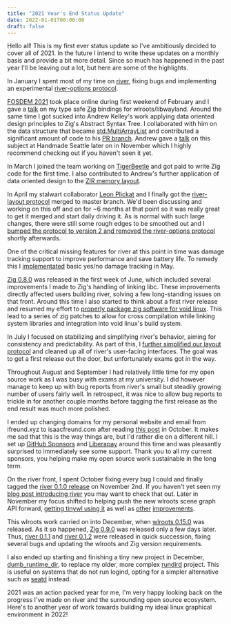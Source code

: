 ```yaml
---
title: "2021 Year's End Status Update"
date: 2022-01-01T00:00:00
draft: false
---
```

Hello all!
This is my first ever status update so I've ambitiously decided to cover all of 2021.
In the future I intend to write these updates on a monthly basis and provide a bit more detail.
Since so much has happened in the past year I'll be leaving out a lot, but here are some of the highlights.

In January I spent most of my time on [river](https://github.com/riverwm/river),
fixing bugs and implementing an experimental [river-options protocol](https://github.com/riverwm/river/pull/202).

[FOSDEM 2021](https://archive.fosdem.org/2021/) took place online during first weekend of February and
I gave a [talk](https://archive.fosdem.org/2021/schedule/event/zig_wayland/) on my type safe [Zig](https://ziglang.org) bindings for wlroots/libwayland.
Around the same time I got sucked into Andrew Kelley's work applying data oriented design principles to Zig's Abstract Syntax Tree.
I collaborated with him on the data structure that became [std.MultiArrayList](https://zig.news/kristoff/struct-of-arrays-soa-in-zig-easy-in-userland-40m0)
and contributed a significant amount of code to his [PR branch](https://github.com/ziglang/zig/pull/7920).
Andrew gave a [talk](https://media.handmade-seattle.com/practical-data-oriented-design/) on this subject at Handmade Seattle later on in November which I highly recommend checking out if you haven't seen it yet.

In March I joined the team working on [TigerBeetle](https://www.tigerbeetle.com) and got paid to write Zig code for the first time.
I also contributed to Andrew's further application of data oriented design to the [ZIR memory layout](https://github.com/ziglang/zig/pull/8266).

In April my stalwart collaborator [Leon Plickat](https://leon_plickat.srht.site) and I finally got the [river-layout protocol](https://github.com/riverwm/river/pull/112) merged to master branch.
We'd been discussing and working on this off and on for ~6 months at that point so it was really great to get it merged and start daily driving it.
As is normal with such large changes, there were still some rough edges to be smoothed out and I [bumped the protocol to version 2 and removed the river-options protocol](https://github.com/riverwm/river/pull/274) shortly afterwards.

One of the critical missing features for river at this point in time was damage tracking support to improve performance and save battery life.
To remedy this I [implementated](https://github.com/riverwm/river/pull/296) basic yes/no damage tracking in May.

[Zig 0.8.0](https://ziglang.org/download/0.8.0/release-notes.html) was released in the first week of June, which included several improvements I made to Zig's handling of linking libc.
These improvements directly affected users building river, solving a few long-standing issues on that front.
Around this time I also started to think about a first river release and resumed my effort to [properly package zig software for void linux](https://github.com/void-linux/void-packages/pull/29288).
This lead to a series of zig patches to allow for cross compilation while linking system libraries and integration into void linux's build system.

In July I focused on stabilizing and simplifying river's behavior, aiming for consistency and predictability.
As part of this, I [further simplified our layout protocol](https://github.com/riverwm/river/pull/359) and cleaned up all of river's user-facing interfaces.
The goal was to get a first release out the door, but unfortunately exams got in the way.

Throughout August and September I had relatively little time for my open source work as I was busy with exams at my university.
I did however manage to keep up with bug reports from river's small but steadily growing number of users fairly well.
In retrospect, it was nice to allow bug reports to trickle in for another couple months before tagging the first release as the end result was much more polished.

I ended up changing domains for my personal website and email from ifreund.xyz to isaacfreund.com after reading [this post](https://www.spotvirtual.com/blog/the-perils-of-an-xyz-domain/) in October.
It makes me sad that this is the way things are, but I'd rather die on a different hill.
I set up [GitHub Sponsors](https://github.com/sponsors/ifreund) and [Liberapay](https://liberapay.com/ifreund) around this time and was pleasantly surprised to immediately see some support.
Thank you to all my current sponsors, you helping make my open source work sustainable in the long term.

On the river front, I spent October fixing every bug I could and finally tagged the [river 0.1.0 release](https://github.com/riverwm/river/releases/tag/v0.1.0) on November 2nd.
If you haven't yet seen my [blog post introducing river](https://isaacfreund.com/blog/river-intro) you may want to check that out.
Later in November my focus shifted to helping push the new wlroots scene graph API forward, [getting tinywl using it](https://gitlab.freedesktop.org/wlroots/wlroots/-/merge_requests/3250)
as well as [other](https://gitlab.freedesktop.org/wlroots/wlroots/-/merge_requests/3398) [improvements](https://gitlab.freedesktop.org/wlroots/wlroots/-/merge_requests/3403).

This wlroots work carried on into December, when [wlroots 0.15.0](https://gitlab.freedesktop.org/wlroots/wlroots/-/releases/0.15.0) was released.
As it so happened, [Zig 0.9.0](https://ziglang.org/download/0.9.0/release-notes.html) was released only a few days later.
Thus, [river 0.1.1](https://github.com/riverwm/river/releases/tag/v0.1.1) and [river 0.1.2](https://github.com/riverwm/river/releases/tag/v0.1.2) were released in quick succession,
fixing several bugs and updating the wlroots and Zig version requirements.

I also ended up starting and finishing a tiny new project in December, [dumb_runtime_dir](https://github.com/ifreund/dumb_runtime_dir),
to replace my older, more complex [rundird](https://github.com/ifreund/rundird) project.
This is useful on systems that do not run logind, opting for a simpler alternative such as [seatd](https://sr.ht/~kennylevinsen/seatd) instead.

2021 was an action packed year for me, I'm very happy looking back on the progress I've made on river and the surrounding open source ecosystem.
Here's to another year of work towards building my ideal linux graphical environment in 2022!
